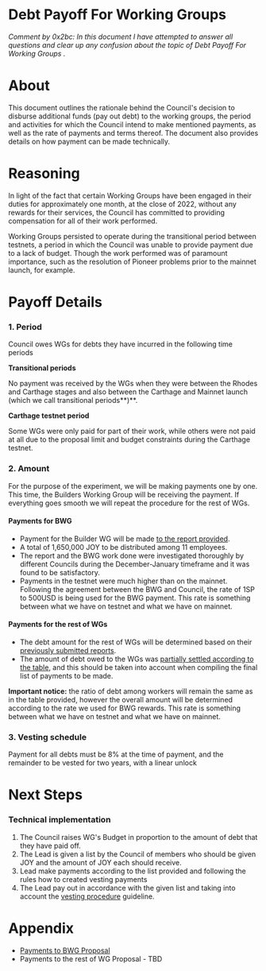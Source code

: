 # Debt Payoff For Working Groups

*Comment by 0x2bc: In this document I have attempted to answer all questions and clear up any confusion about the topic of Debt Payoff For Working Groups .*

# About

This document outlines the rationale behind the Council's decision to disburse additional funds (pay out debt) to the working groups,  the period and activities for which the Council intend to make mentioned payments, as well as the rate of payments and terms thereof. The document also provides details on how payment can be made technically.

# Reasoning

In light of the fact that certain Working Groups have been engaged in their duties for approximately one month, at the close of 2022, without any rewards for their services, the Council has committed to providing compensation for all of their work performed.

Working Groups persisted to operate during the transitional period between testnets, a period in which the Council was unable to provide payment due to a lack of budget. Though the work performed was of paramount importance, such as the resolution of Pioneer problems prior to the mainnet launch, for example.

# Payoff Details

### 1. Period

Council owes WGs for debts they have incurred in the following time periods

**Transitional periods**

No payment was received by the WGs when they were between the Rhodes and Carthage stages and also between the Carthage and Mainnet launch (which we call transitional periods**)**.

**Carthage testnet period**

Some WGs were only paid for part of their work, while others were not paid at all due to the proposal limit and budget constraints during the Carthage testnet.

### 2. Amount

For the purpose of the experiment, we will be making payments one by one. This time, the Builders Working Group will be receiving the payment. If everything goes smooth we will repeat the procedure for the rest of WGs. 

#### **Payments for BWG** 

- Payment for the Builder WG will be made [to the report provided](https://docs.google.com/spreadsheets/d/1Xh5_BJqg9iMksyDS7CI5LyH2jbv3jupdv1vXjJ5aFbk/edit#gid=0).
- A total of 1,650,000 JOY to be distributed among 11 employees.
- The report and the BWG work done were investigated thoroughly by different Councils during the December-January timeframe and it was found to be satisfactory.
- Payments in the testnet were much higher than on the mainnet. Following the agreement between the BWG and Council, the rate of 1SP to 500USD is being used for the BWG payment. This rate is something between what we have on testnet and what we have on mainnet.

#### **Payments for the rest of WGs**

- The debt amount for the rest of WGs will be determined based on their [previously submitted reports](https://docs.google.com/spreadsheets/d/1N4cH4m1VwD3gdOco1-1ZBhafa_IxCNdVbXPEVe7DyFQ/edit#gid=0).
- The amount of debt owed to the WGs was [partially settled according to the table](https://docs.google.com/spreadsheets/d/1pYio_CubyHe5prmnHS2E470Db_XWRiLrvhlqXk9ZPws/edit#gid=887994203), and this should be taken into account when compiling the final list of payments to be made.

**Important notice:** the ratio of debt among workers will remain the same as in the table provided, however the overall amount will be determined according to the rate we used for BWG rewards. This rate is something between what we have on testnet and what we have on mainnet.

### 3. Vesting schedule

Payment for all debts must be 8% at the time of payment, and the remainder to be vested for two years, with a linear unlock

# Next Steps

### Technical implementation

1. The Council raises WG's Budget in proportion to the amount of debt that they have paid off. 
2. The Lead is given a list by the Council of members who should be given JOY and the amount of JOY each should receive.
3. Lead  make payments according to the list provided and following the rules how to created vesting payments 
4. The Lead  pay out in accordance with the given list and taking into account the [vesting procedure](https://pioneerapp.xyz/#/forum/thread/101) guideline. 

# Appendix

- [Payments to BWG Proposal](https://pioneerapp.xyz/#/proposals/preview/99)
- Payments to the rest of WG Proposal - TBD

